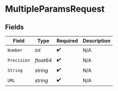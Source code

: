 # MultipleParamsRequest


## Fields

| Field              | Type               | Required           | Description        |
| ------------------ | ------------------ | ------------------ | ------------------ |
| `Number`           | *int*              | :heavy_check_mark: | N/A                |
| `Precision`        | *float64*          | :heavy_check_mark: | N/A                |
| `String`           | *string*           | :heavy_check_mark: | N/A                |
| `URL`              | *string*           | :heavy_check_mark: | N/A                |